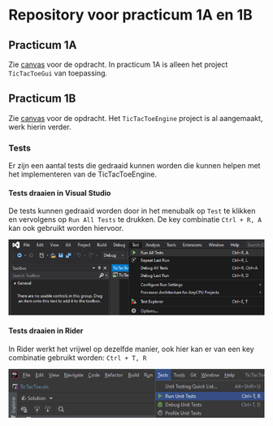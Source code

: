 # Repository voor practicum 1A en 1B

## Practicum 1A

Zie [canvas](https://canvas.hu.nl/courses/26958/assignments/186724?module_item_id=712312) voor de opdracht. In practicum 1A is alleen het project `TicTacToeGui` van toepassing.

## Practicum 1B
Zie [canvas](https://canvas.hu.nl/courses/26958/assignments/186725?module_item_id=712313) voor de opdracht. Het `TicTacToeEngine` project is al aangemaakt, werk hierin verder.

### Tests

Er zijn een aantal tests die gedraaid kunnen worden die kunnen helpen met het implementeren van de TicTacToeEngine.

#### Tests draaien in Visual Studio

De tests kunnen gedraaid worden door in het menubalk op `Test` te klikken en vervolgens op `Run All Tests` te drukken. De key combinatie `Ctrl + R, A` kan ook gebruikt worden hiervoor.

![image](images/run-test-visual-studio.png)

#### Tests draaien in Rider

In Rider werkt het vrijwel op dezelfde manier, ook hier kan er van een key combinatie gebruikt worden: `Ctrl + T, R`

![image](images/run-test-rider.png)
